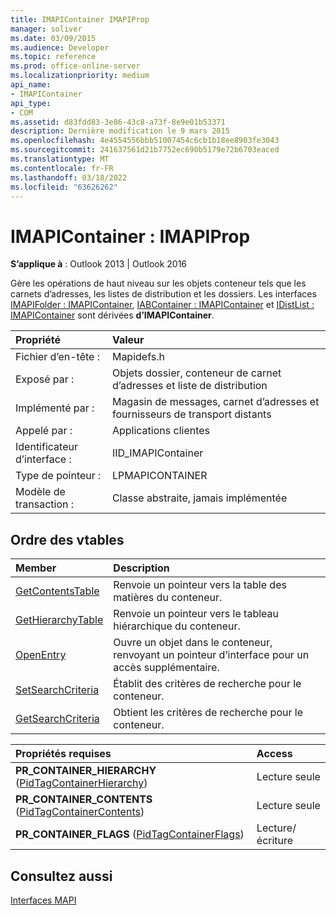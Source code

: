 ```yaml
---
title: IMAPIContainer IMAPIProp
manager: soliver
ms.date: 03/09/2015
ms.audience: Developer
ms.topic: reference
ms.prod: office-online-server
ms.localizationpriority: medium
api_name:
- IMAPIContainer
api_type:
- COM
ms.assetid: d83fdd83-3e86-43c8-a73f-8e9e01b53371
description: Dernière modification le 9 mars 2015
ms.openlocfilehash: 4e4554556bbb51007454c6cb1b18ee8903fe3043
ms.sourcegitcommit: 241637561d21b7752ec690b5179e72b6703eaced
ms.translationtype: MT
ms.contentlocale: fr-FR
ms.lasthandoff: 03/18/2022
ms.locfileid: "63626262"
---
```

# <a name="imapicontainer--imapiprop"></a>IMAPIContainer : IMAPIProp

  
  
**S’applique à** : Outlook 2013 | Outlook 2016 
  
Gère les opérations de haut niveau sur les objets conteneur tels que les carnets d’adresses, les listes de distribution et les dossiers. Les interfaces [IMAPIFolder : IMAPIContainer](imapifolderimapicontainer.md), [IABContainer : IMAPIContainer](iabcontainerimapicontainer.md) et [IDistList : IMAPIContainer](idistlistimapicontainer.md) sont dérivées **d’IMAPIContainer**.
  
|Propriété |Valeur |
|:-----|:-----|
|Fichier d’en-tête :  <br/> |Mapidefs.h  <br/> |
|Exposé par :  <br/> |Objets dossier, conteneur de carnet d’adresses et liste de distribution  <br/> |
|Implémenté par :  <br/> |Magasin de messages, carnet d’adresses et fournisseurs de transport distants  <br/> |
|Appelé par :  <br/> |Applications clientes  <br/> |
|Identificateur d’interface :  <br/> |IID_IMAPIContainer  <br/> |
|Type de pointeur :  <br/> |LPMAPICONTAINER  <br/> |
|Modèle de transaction :  <br/> |Classe abstraite, jamais implémentée  <br/> |
   
## <a name="vtable-order"></a>Ordre des vtables

|Member |Description |
|:-----|:-----|
|[GetContentsTable](imapicontainer-getcontentstable.md) <br/> |Renvoie un pointeur vers la table des matières du conteneur. |
|[GetHierarchyTable](imapicontainer-gethierarchytable.md) <br/> |Renvoie un pointeur vers le tableau hiérarchique du conteneur. |
|[OpenEntry](imapicontainer-openentry.md) <br/> |Ouvre un objet dans le conteneur, renvoyant un pointeur d’interface pour un accès supplémentaire. |
|[SetSearchCriteria](imapicontainer-setsearchcriteria.md) <br/> |Établit des critères de recherche pour le conteneur. |
|[GetSearchCriteria](imapicontainer-getsearchcriteria.md) <br/> |Obtient les critères de recherche pour le conteneur. |
   
|**Propriétés requises**|**Access**|
|:-----|:-----|
|**PR_CONTAINER_HIERARCHY** ([PidTagContainerHierarchy](pidtagcontainerhierarchy-canonical-property.md))  <br/> |Lecture seule  <br/> |
|**PR_CONTAINER_CONTENTS** ([PidTagContainerContents](pidtagcontainercontents-canonical-property.md))  <br/> |Lecture seule  <br/> |
|**PR_CONTAINER_FLAGS** ([PidTagContainerFlags](pidtagcontainerflags-canonical-property.md))  <br/> |Lecture/écriture  <br/> |
   
## <a name="see-also"></a>Consultez aussi



[Interfaces MAPI](mapi-interfaces.md)

